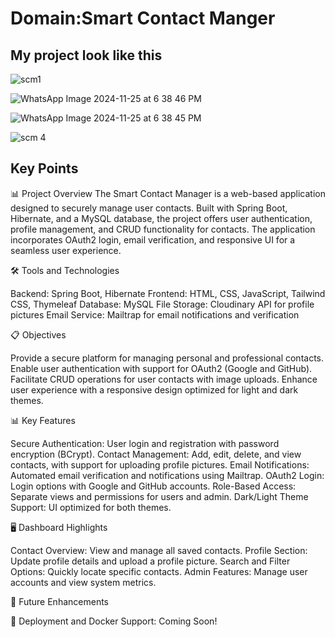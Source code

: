 # Domain:Smart Contact Manger
## My project look like this
![scm1](https://github.com/user-attachments/assets/f7ece20f-f6d1-4474-9b33-57ea941c3e17)

![WhatsApp Image 2024-11-25 at 6 38 46 PM](https://github.com/user-attachments/assets/3e0d106b-d003-42bf-9d9e-7fce369daab8)

![WhatsApp Image 2024-11-25 at 6 38 45 PM](https://github.com/user-attachments/assets/52db2e34-1de1-4ff7-8e37-e5a6d8dba598)

![scm 4](https://github.com/user-attachments/assets/4bcdc25a-0b5b-4618-9533-4af7772a17f6)


## Key Points

📊 Project Overview
The Smart Contact Manager is a web-based application designed to securely manage user contacts. Built with Spring Boot, Hibernate, and a MySQL database, the project offers user authentication, profile management, and CRUD functionality for contacts. The application incorporates OAuth2 login, email verification, and responsive UI for a seamless user experience.

🛠️ Tools and Technologies

Backend: Spring Boot, Hibernate
Frontend: HTML, CSS, JavaScript, Tailwind CSS, Thymeleaf
Database: MySQL
File Storage: Cloudinary API for profile pictures
Email Service: Mailtrap for email notifications and verification

📋 Objectives

Provide a secure platform for managing personal and professional contacts.
Enable user authentication with support for OAuth2 (Google and GitHub).
Facilitate CRUD operations for user contacts with image uploads.
Enhance user experience with a responsive design optimized for light and dark themes.

📊 Key Features

Secure Authentication: User login and registration with password encryption (BCrypt).
Contact Management: Add, edit, delete, and view contacts, with support for uploading profile pictures.
Email Notifications: Automated email verification and notifications using Mailtrap.
OAuth2 Login: Login options with Google and GitHub accounts.
Role-Based Access: Separate views and permissions for users and admin.
Dark/Light Theme Support: UI optimized for both themes.

🖥️ Dashboard Highlights

Contact Overview: View and manage all saved contacts.
Profile Section: Update profile details and upload a profile picture.
Search and Filter Options: Quickly locate specific contacts.
Admin Features: Manage user accounts and view system metrics.

📝 Future Enhancements

🚀 Deployment and Docker Support: Coming Soon!
